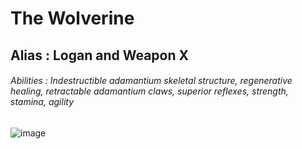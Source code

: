 # The Wolverine
## Alias : Logan and Weapon X
###### Abilities : Indestructible adamantium skeletal structure, regenerative healing, retractable adamantium claws, superior reflexes, strength, stamina, agility
![image](https://github.com/user-attachments/assets/9f882193-4959-46c4-b29e-cf7439cc4ddc)
